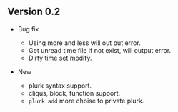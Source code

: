 ## Version 0.2
* Bug fix

  * Using more and less will out put error.
  * Get unread time file if not exist, will output error.
  * Dirty time set modify.

* New

  * plurk syntax support.
  * cliqus, block, function supoort.
  * `plurk add` more choise to private plurk.
